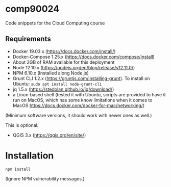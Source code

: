 # comp90024

Code snippets for the Cloud Computing course


## Requirements

* Docker 19.03.x (https://docs.docker.com/install/)
* Docker-Compose 1.25.x (https://docs.docker.com/compose/install)
* About 2GB of RAM available for this deployment
* Node 12.10.x (https://nodejs.org/en/blog/release/v12.11.0/)
* NPM 6.10.x (Installed along Node.js)
* Grunt CLI 1.2.x (https://gruntjs.com/installing-grunt). To install on Ubuntu: `sudo apt install node-grunt-cli`
* jq 1.5.x (https://stedolan.github.io/jq/download/)
* a Linux-based shell (tested it with Ubuntu, scripts are provided to have it run on MacOS, which has some know limitations when it comes to MacOS https://docs.docker.com/docker-for-mac/networking/)

(Minimum software versions, it should work with newer ones as well.)

This is optional:
* QGIS 3.x (https://qgis.org/en/site/)


# Installation

```shell script
npm install
```

(Ignore NPM vulnerability messages.)


